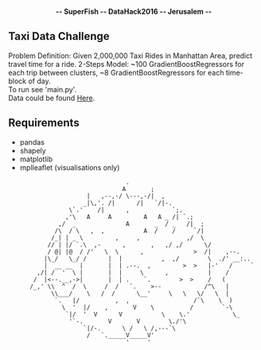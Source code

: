 <p align="center">
<b>-- SuperFish -- DataHack2016 -- Jerusalem --</b>
</p>

## Taxi Data Challenge
Problem Definition: Given 2,000,000 Taxi Rides in Manhattan Area, predict travel time for a ride.
2-Steps Model: ~100 GradientBoostRegressors for each trip between clusters, ~8 GradientBoostRegressors for each time-block of day.
<br>
To run see 'main.py'.
<br>
Data could be found <a href="https://www.dropbox.com/sh/ucx5z0ck5wh4so2/AABBuNoFafDtZ4tuYoZ4qoLOa?dl=0">Here</a>.

## Requirements

- pandas
- shapely
- matplotlib
- mplleaflet (visualisations only)

```
                                 .
                                A       ;
                      |   ,--,-/ \---,-/|  ,
                     _|\,'. /|      /|   `/|-.
                 \`.'    /|      ,            `;.
                ,'\   A     A         A   A _ /| `.;
              ,/  _              A       _  / _   /|  ;
             /\  / \   ,  ,           A  /    /     `/|
            /_| | _ \         ,     ,             ,/  \
           // | |/ `.\  ,-      ,       ,   ,/ ,/      \/
           / @| |@  / /'   \  \      ,              >  /|    ,--.
          |\_/   \_/ /      |  |           ,  ,/        \  ./' __:..
          |  __ __  |       |  | .--.  ,         >  >   |-'   /     `
        ,/| /  '  \ |       |  |     \      ,           |    /
       /  |<--.__,->|       |  | .    `.        >  >    /   (
      /_,' \\  ^  /  \     /  /   `.    >--            /^\   |
            \\___/    \   /  /      \__'     \   \   \/   \  |
             `.   |/          ,  ,                  /`\    \  )
               \  '  |/    ,       V    \          /        `-\
                `|/  '  V      V           \    \.'            \_
                 '`-.       V       V        \./'\
                     `|/-.      \ /   \ /,---`\
                      /   `._____V_____V'
                                 '     '
```
